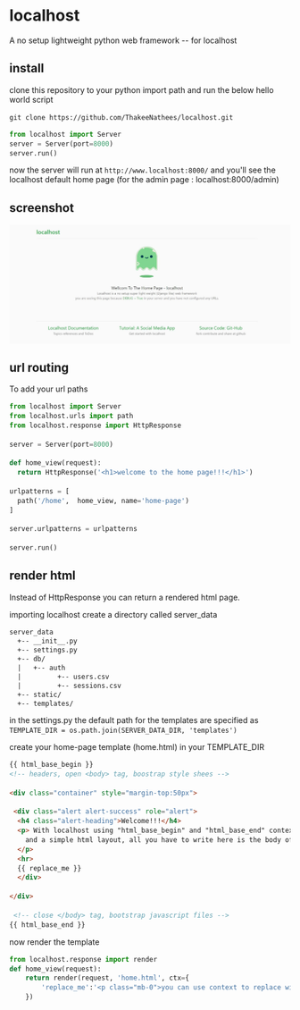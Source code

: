 # localhost
A no setup lightweight python web framework -- for localhost

## install
clone this repository to your python import path and run the below hello world script 

```git clone https://github.com/ThakeeNathees/localhost.git```
```python
from localhost import Server
server = Server(port=8000)
server.run()
```
now the server will run at `http://www.localhost:8000/` and you'll see the localhost default home page (for the admin page : localhost:8000/admin)

## screenshot
<p align="center">
<img src="screenshot.jpg" width="1000" align="middle">
</p>

## url routing
To add your url paths
```python
from localhost import Server
from localhost.urls import path 
from localhost.response import HttpResponse

server = Server(port=8000)

def home_view(request):
  return HttpResponse('<h1>welcome to the home page!!!</h1>')
  
urlpatterns = [
  path('/home',  home_view, name='home-page')
]

server.urlpatterns = urlpatterns

server.run()
```

## render html
Instead of HttpResponse you can return a rendered html page.

importing localhost create a directory called server_data
```
server_data
  +-- __init__.py
  +-- settings.py
  +-- db/
  |   +-- auth
  |         +-- users.csv
  |         +-- sessions.csv
  +-- static/
  +-- templates/
```

in the settings.py the default path for the templates are specified as  
```TEMPLATE_DIR = os.path.join(SERVER_DATA_DIR, 'templates')```

create your home-page template (home.html) in your TEMPLATE_DIR

```html
{{ html_base_begin }}
<!-- headers, open <body> tag, boostrap style shees --> 

<div class="container" style="margin-top:50px">

 <div class="alert alert-success" role="alert">
  <h4 class="alert-heading">Welcome!!!</h4>
  <p> With localhost using "html_base_begin" and "html_base_end" context you can use boostrap, 
    and a simple html layout, all you have to write here is the body of the page.
  </p>
  <hr>
  {{ replace_me }}
  </div>

</div>

 <!-- close </body> tag, bootstrap javascript files -->
{{ html_base_end }}
```
now render the template
```python
from localhost.response import render
def home_view(request):
    return render(request, 'home.html', ctx={
        'replace_me':'<p class="mb-0">you can use context to replace with html source code</p>'
    })
```



